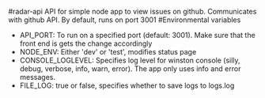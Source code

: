 #radar-api
API for simple node app to view issues on github. Communicates with github API. By default, runs on port 3001
#Environmental variables
- API_PORT: To run on a specified port (default: 3001). Make sure that the front end is gets the change accordingly
- NODE_ENV: Either 'dev' or 'test', modifies status page
- CONSOLE_LOGLEVEL: Specifies log level for winston console (silly, debug, verbose, info, warn, error). The app only uses info and error messages.
- FILE_LOG: true or false, specifies whether to save logs to logs.log  



